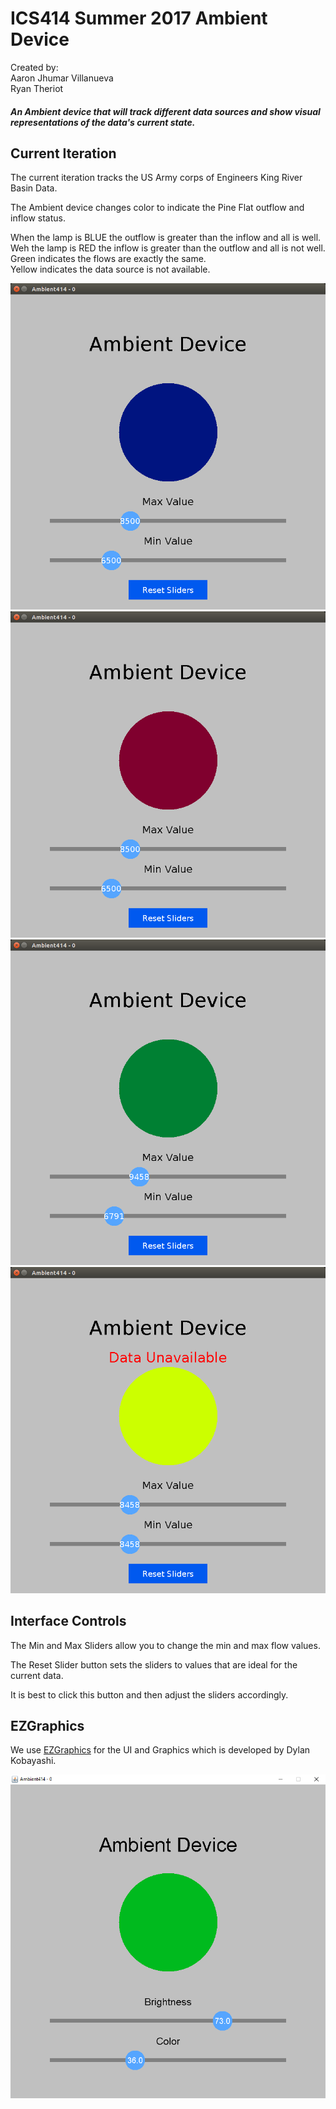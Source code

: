 # ICS414 Summer 2017 Ambient Device
Created by:  
Aaron Jhumar Villanueva  
Ryan Theriot

##### An Ambient device that will track different data sources and show visual representations of the data's current state.

## Current Iteration
The current iteration tracks the US Army corps of Engineers King River Basin Data.  

The Ambient device changes color to indicate the Pine Flat outflow and inflow status.  

When the lamp is BLUE the outflow is greater than the inflow and all is well.  
Weh the lamp is RED the inflow is greater than the outflow and all is not well.  
Green indicates the flows are exactly the same.  
Yellow indicates the data source is not available.  

![alt test](https://raw.githubusercontent.com/aaronvil/ICS414_ambient/comments-tests/doc/images/outflow-greater.png)  
![alt test](https://raw.githubusercontent.com/aaronvil/ICS414_ambient/comments-tests/doc/images/inflow-greater.png)
![alt test](https://raw.githubusercontent.com/aaronvil/ICS414_ambient/comments-tests/doc/images/flows-same.png)
![alt test](https://raw.githubusercontent.com/aaronvil/ICS414_ambient/comments-tests/doc/images/no-date.png)

## Interface Controls
The Min and Max Sliders allow you to change the min and max flow values.  

The Reset Slider button sets the sliders to values that are ideal for the current data.  

It is best to click this button and then adjust the sliders accordingly.  

## EZGraphics
We use [EZGraphics](http://www2.hawaii.edu/~dylank/ics111/) for the UI and Graphics which is developed by Dylan Kobayashi.



![alt test](https://raw.githubusercontent.com/aaronvil/ICS414_ambient/comments-tests/doc/images/assignment1.png)